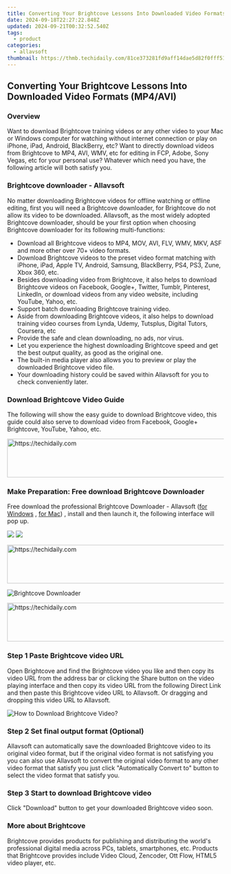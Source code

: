 ```yaml
---
title: Converting Your Brightcove Lessons Into Downloaded Video Formats (MP4/AVI)
date: 2024-09-18T22:27:22.848Z
updated: 2024-09-21T00:32:52.540Z
tags:
  - product
categories:
  - allavsoft
thumbnail: https://thmb.techidaily.com/81ce373281fd9aff14dae5d82f0fff51572cdd8c291988609733f2ca1401739f.jpg
---
```


## Converting Your Brightcove Lessons Into Downloaded Video Formats (MP4/AVI)

### Overview

Want to download Brightcove training videos or any other video to your Mac or Windows computer for watching without internet connection or play on iPhone, iPad, Android, BlackBerry, etc? Want to directly download videos from Brightcove to MP4, AVI, WMV, etc for editing in FCP, Adobe, Sony Vegas, etc for your personal use? Whatever which need you have, the following article will both satisfy you.

### Brightcove downloader - Allavsoft

No matter downloading Brightcove videos for offline watching or offline editing, first you will need a Brightcove downloader, for Brightcove do not allow its video to be downloaded. Allavsoft, as the most widely adopted Brightcove downloader, should be your first option when choosing Brightcove downloader for its following multi-functions:

* Download all Brightcove videos to MP4, MOV, AVI, FLV, WMV, MKV, ASF and more other over 70+ video formats.
* Download Brightcove videos to the preset video format matching with iPhone, iPad, Apple TV, Android, Samsung, BlackBerry, PS4, PS3, Zune, Xbox 360, etc.
* Besides downloading video from Brightcove, it also helps to download Brightcove videos on Facebook, Google+, Twitter, Tumblr, Pinterest, LinkedIn, or download videos from any video website, including YouTube, Yahoo, etc.
* Support batch downloading Brightcove training video.
* Aside from downloading Brightcove videos, it also helps to download training video courses from Lynda, Udemy, Tutsplus, Digital Tutors, Coursera, etc
* Provide the safe and clean downloading, no ads, nor virus.
* Let you experience the highest downloading Brightcove speed and get the best output quality, as good as the original one.
* The built-in media player also allows you to preview or play the downloaded Brightcove video file.
* Your downloading history could be saved within Allavsoft for you to check conveniently later.

### Download Brightcove Video Guide

The following will show the easy guide to download Brightcove video, this guide could also serve to download video from Facebook, Google+ Brightcove, YouTube, Yahoo, etc.

<!-- affiliate ads begin -->
<a href="https://unicoeye.pxf.io/c/5597632/2134239/18498" target="_top" id="2134239">
  <img src="//a.impactradius-go.com/display-ad/18498-2134239" border="0" alt="https://techidaily.com" width="721" height="90"/>
</a>
<img height="0" width="0" src="https://unicoeye.pxf.io/i/5597632/2134239/18498" style="position:absolute;visibility:hidden;" border="0" />
<!-- affiliate ads end -->

### Make Preparation: Free download Brightcove Downloader

Free download the professional Brightcove Downloader - Allavsoft ([for Windows](https://tools.techidaily.com/allavsoft/products/) , [for Mac](https://tools.techidaily.com/allavsoft/products/)) , install and then launch it, the following interface will pop up.

[![](https://www.allavsoft.com/how-to/../images/how-to/free-download-win.jpg)](https://tools.techidaily.com/allavsoft/products/) [![](https://www.allavsoft.com/how-to/../images/how-to/free-download-mac.jpg)](https://tools.techidaily.com/allavsoft/products/)

<!-- affiliate ads begin -->
<a href="https://aligracehair.sjv.io/c/5597632/1948954/19272" target="_top" id="1948954">
  <img src="//a.impactradius-go.com/display-ad/19272-1948954" border="0" alt="https://techidaily.com" width="728" height="90"/>
</a>
<img height="0" width="0" src="https://aligracehair.sjv.io/i/5597632/1948954/19272" style="position:absolute;visibility:hidden;" border="0" />
<!-- affiliate ads end -->

![Brightcove Downloader](https://www.allavsoft.com/how-to/../images/allavsoft/screen-shot-600.jpg)

<!-- affiliate ads begin -->
<a href="https://appsumo.8odi.net/c/5597632/2068416/7443" target="_top" id="2068416">
  <img src="//a.impactradius-go.com/display-ad/7443-2068416" border="0" alt="https://techidaily.com" width="728" height="90"/>
</a>
<img height="0" width="0" src="https://appsumo.8odi.net/i/5597632/2068416/7443" style="position:absolute;visibility:hidden;" border="0" />
<!-- affiliate ads end -->

### Step 1 Paste Brightcove video URL

Open Brightcove and find the Brightcove video you like and then copy its video URL from the address bar or clicking the Share button on the video playing interface and then copy its video URL from the following Direct Link and then paste this Brightcove video URL to Allavsoft. Or dragging and dropping this video URL to Allavsoft.

![How to Download Brightcove Video?](https://www.allavsoft.com/how-to/../images/how-to/download-rtmp-video/download-rtmp-video.jpg)

### Step 2 Set final output format (Optional)

Allavsoft can automatically save the downloaded Brightcove video to its original video format, but if the original video format is not satisfying you you can also use Allavsoft to convert the original video format to any other video format that satisfy you just click "Automatically Convert to" button to select the video format that satisfy you.

### Step 3 Start to download Brightcove video

Click "Download" button to get your downloaded Brightcove video soon.

### More about Brightcove

Brightcove provides products for publishing and distributing the world's professional digital media across PCs, tablets, smartphones, etc. Products that Brightcove provides include Video Cloud, Zencoder, Ott Flow, HTML5 video player, etc.

<ins class="adsbygoogle"
     style="display:block"
     data-ad-format="autorelaxed"
     data-ad-client="ca-pub-7571918770474297"
     data-ad-slot="1223367746"></ins>

<ins class="adsbygoogle"
     style="display:block"
     data-ad-client="ca-pub-7571918770474297"
     data-ad-slot="8358498916"
     data-ad-format="auto"
     data-full-width-responsive="true"></ins>




